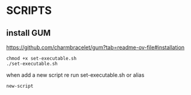 # SCRIPTS

## install GUM

https://github.com/charmbracelet/gum?tab=readme-ov-file#installation

```
chmod +x set-executable.sh
./set-executable.sh
```

when add a new script re run set-executable.sh
or alias

```
new-script
```
